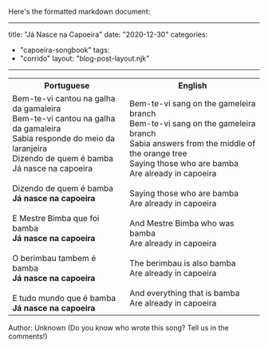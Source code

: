 Here's the formatted markdown document:

---
title: "Já Nasce na Capoeira"
date: "2020-12-30"
categories: 
  - "capoeira-songbook"
tags: 
  - "corrido"
layout: "blog-post-layout.njk"
---

<table class="capoeira-table">
    <tr class="header-row">
        <th>Portuguese</th>
        <th>English</th>
    </tr>
    <tr>
        <td>Bem-te-vi cantou na galha da gamaleira<br>
        Bem-te-vi cantou na galha da gamaleira<br>
        Sabia responde do meio da laranjeira<br>
        Dizendo de quem é bamba<br>
        Já nasce na capoeira<br>
        <br>
        Dizendo de quem é bamba<br>
        <strong>Já nasce na capoeira</strong><br>
        <br>
        E Mestre Bimba que foi bamba<br>
        <strong>Já nasce na capoeira</strong><br>
        <br>
        O berimbau tambem é bamba<br>
        <strong>Já nasce na capoeira</strong><br>
        <br>
        E tudo mundo que é bamba<br>
        <strong>Já nasce na capoeira</strong></td>
        <td>Bem-te-vi sang on the gameleira branch<br>
        Bem-te-vi sang on the gameleira branch<br>
        Sabia answers from the middle of the orange tree<br>
        Saying those who are bamba<br>
        Are already in capoeira<br>
        <br>
        Saying those who are bamba<br>
        Are already in capoeira<br>
        <br>
        And Mestre Bimba who was bamba<br>
        Are already in capoeira<br>
        <br>
        The berimbau is also bamba<br>
        Are already in capoeira<br>
        <br>
        And everything that is bamba<br>
        Are already in capoeira</td>
    </tr>
</table>

<figcaption>
Author: Unknown (Do you know who wrote this song? Tell us in the comments!)
</figcaption>